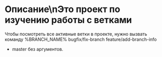 # Описание\nЭто проект по изучению работы с ветками 
Чтобы посмотреть все активные ветки в проекте, нужно вызвать команду   %BRANCH_NAME%
  bugfix/fix-branch
  feature/add-branch-info
* master без аргументов.
